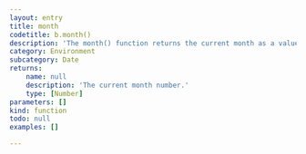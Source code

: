 ```yaml
---
layout: entry
title: month
codetitle: b.month()
description: 'The month() function returns the current month as a value from 1 - 12.'
category: Environment
subcategory: Date
returns:
    name: null
    description: 'The current month number.'
    type: [Number]
parameters: []
kind: function
todo: null
examples: []

---
```

